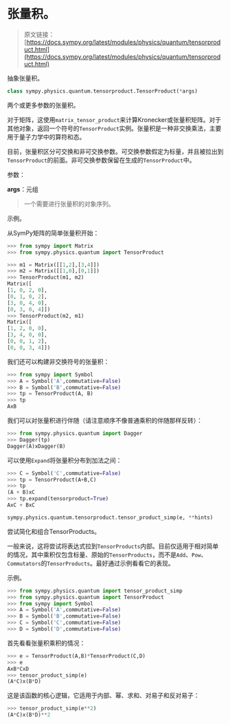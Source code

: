 # 张量积。

> 原文链接：[https://docs.sympy.org/latest/modules/physics/quantum/tensorproduct.html](https://docs.sympy.org/latest/modules/physics/quantum/tensorproduct.html)

抽象张量积。

```py
class sympy.physics.quantum.tensorproduct.TensorProduct(*args)
```

两个或更多参数的张量积。

对于矩阵，这使用`matrix_tensor_product`来计算Kronecker或张量积矩阵。对于其他对象，返回一个符号的`TensorProduct`实例。张量积是一种非交换乘法，主要用于量子力学中的算符和态。

目前，张量积区分可交换和非可交换参数。可交换参数假定为标量，并且被拉出到`TensorProduct`的前面。非可交换参数保留在生成的`TensorProduct`中。

参数：

**args**：元组

> 一个需要进行张量积的对象序列。

示例。

从SymPy矩阵的简单张量积开始：

```py
>>> from sympy import Matrix
>>> from sympy.physics.quantum import TensorProduct

>>> m1 = Matrix([[1,2],[3,4]])
>>> m2 = Matrix([[1,0],[0,1]])
>>> TensorProduct(m1, m2)
Matrix([
[1, 0, 2, 0],
[0, 1, 0, 2],
[3, 0, 4, 0],
[0, 3, 0, 4]])
>>> TensorProduct(m2, m1)
Matrix([
[1, 2, 0, 0],
[3, 4, 0, 0],
[0, 0, 1, 2],
[0, 0, 3, 4]]) 
```

我们还可以构建非交换符号的张量积：

```py
>>> from sympy import Symbol
>>> A = Symbol('A',commutative=False)
>>> B = Symbol('B',commutative=False)
>>> tp = TensorProduct(A, B)
>>> tp
AxB 
```

我们可以对张量积进行伴随（请注意顺序不像普通乘积的伴随那样反转）：

```py
>>> from sympy.physics.quantum import Dagger
>>> Dagger(tp)
Dagger(A)xDagger(B) 
```

可以使用`Expand`将张量积分布到加法之间：

```py
>>> C = Symbol('C',commutative=False)
>>> tp = TensorProduct(A+B,C)
>>> tp
(A + B)xC
>>> tp.expand(tensorproduct=True)
AxC + BxC 
```

```py
sympy.physics.quantum.tensorproduct.tensor_product_simp(e, **hints)
```

尝试简化和组合TensorProducts。

一般来说，这将尝试将表达式拉到`TensorProducts`内部。目前仅适用于相对简单的情况，其中乘积仅包含标量、原始的`TensorProducts`，而不是`Add`、`Pow`、`Commutators`的`TensorProducts`。最好通过示例看看它的表现。

示例。

```py
>>> from sympy.physics.quantum import tensor_product_simp
>>> from sympy.physics.quantum import TensorProduct
>>> from sympy import Symbol
>>> A = Symbol('A',commutative=False)
>>> B = Symbol('B',commutative=False)
>>> C = Symbol('C',commutative=False)
>>> D = Symbol('D',commutative=False) 
```

首先看看张量积乘积的情况：

```py
>>> e = TensorProduct(A,B)*TensorProduct(C,D)
>>> e
AxB*CxD
>>> tensor_product_simp(e)
(A*C)x(B*D) 
```

这是该函数的核心逻辑，它适用于内部、幂、求和、对易子和反对易子：

```py
>>> tensor_product_simp(e**2)
(A*C)x(B*D)**2 
```
